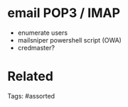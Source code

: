 # email POP3 / IMAP
- enumerate users
- mailsniper powershell script (OWA)
- credmaster?

# Related

Tags:
    #assorted
